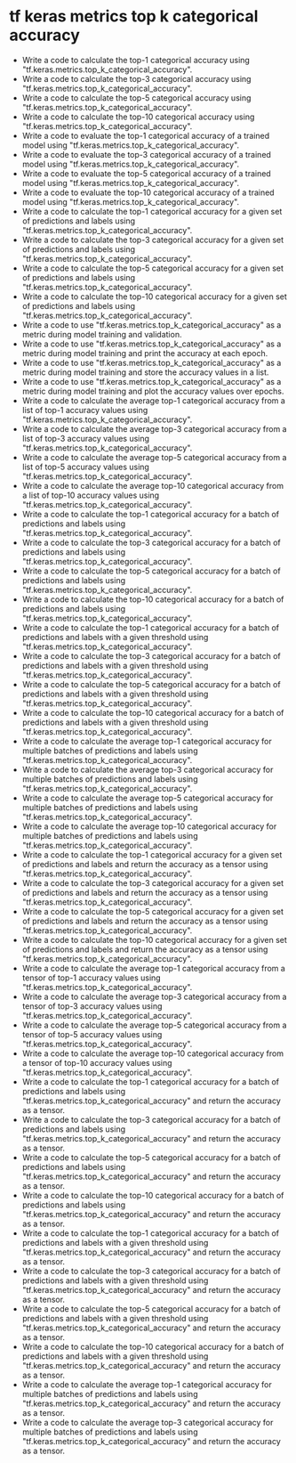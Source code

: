 # tf keras metrics top k categorical accuracy

- Write a code to calculate the top-1 categorical accuracy using "tf.keras.metrics.top_k_categorical_accuracy".
- Write a code to calculate the top-3 categorical accuracy using "tf.keras.metrics.top_k_categorical_accuracy".
- Write a code to calculate the top-5 categorical accuracy using "tf.keras.metrics.top_k_categorical_accuracy".
- Write a code to calculate the top-10 categorical accuracy using "tf.keras.metrics.top_k_categorical_accuracy".
- Write a code to evaluate the top-1 categorical accuracy of a trained model using "tf.keras.metrics.top_k_categorical_accuracy".
- Write a code to evaluate the top-3 categorical accuracy of a trained model using "tf.keras.metrics.top_k_categorical_accuracy".
- Write a code to evaluate the top-5 categorical accuracy of a trained model using "tf.keras.metrics.top_k_categorical_accuracy".
- Write a code to evaluate the top-10 categorical accuracy of a trained model using "tf.keras.metrics.top_k_categorical_accuracy".
- Write a code to calculate the top-1 categorical accuracy for a given set of predictions and labels using "tf.keras.metrics.top_k_categorical_accuracy".
- Write a code to calculate the top-3 categorical accuracy for a given set of predictions and labels using "tf.keras.metrics.top_k_categorical_accuracy".
- Write a code to calculate the top-5 categorical accuracy for a given set of predictions and labels using "tf.keras.metrics.top_k_categorical_accuracy".
- Write a code to calculate the top-10 categorical accuracy for a given set of predictions and labels using "tf.keras.metrics.top_k_categorical_accuracy".
- Write a code to use "tf.keras.metrics.top_k_categorical_accuracy" as a metric during model training and validation.
- Write a code to use "tf.keras.metrics.top_k_categorical_accuracy" as a metric during model training and print the accuracy at each epoch.
- Write a code to use "tf.keras.metrics.top_k_categorical_accuracy" as a metric during model training and store the accuracy values in a list.
- Write a code to use "tf.keras.metrics.top_k_categorical_accuracy" as a metric during model training and plot the accuracy values over epochs.
- Write a code to calculate the average top-1 categorical accuracy from a list of top-1 accuracy values using "tf.keras.metrics.top_k_categorical_accuracy".
- Write a code to calculate the average top-3 categorical accuracy from a list of top-3 accuracy values using "tf.keras.metrics.top_k_categorical_accuracy".
- Write a code to calculate the average top-5 categorical accuracy from a list of top-5 accuracy values using "tf.keras.metrics.top_k_categorical_accuracy".
- Write a code to calculate the average top-10 categorical accuracy from a list of top-10 accuracy values using "tf.keras.metrics.top_k_categorical_accuracy".
- Write a code to calculate the top-1 categorical accuracy for a batch of predictions and labels using "tf.keras.metrics.top_k_categorical_accuracy".
- Write a code to calculate the top-3 categorical accuracy for a batch of predictions and labels using "tf.keras.metrics.top_k_categorical_accuracy".
- Write a code to calculate the top-5 categorical accuracy for a batch of predictions and labels using "tf.keras.metrics.top_k_categorical_accuracy".
- Write a code to calculate the top-10 categorical accuracy for a batch of predictions and labels using "tf.keras.metrics.top_k_categorical_accuracy".
- Write a code to calculate the top-1 categorical accuracy for a batch of predictions and labels with a given threshold using "tf.keras.metrics.top_k_categorical_accuracy".
- Write a code to calculate the top-3 categorical accuracy for a batch of predictions and labels with a given threshold using "tf.keras.metrics.top_k_categorical_accuracy".
- Write a code to calculate the top-5 categorical accuracy for a batch of predictions and labels with a given threshold using "tf.keras.metrics.top_k_categorical_accuracy".
- Write a code to calculate the top-10 categorical accuracy for a batch of predictions and labels with a given threshold using "tf.keras.metrics.top_k_categorical_accuracy".
- Write a code to calculate the average top-1 categorical accuracy for multiple batches of predictions and labels using "tf.keras.metrics.top_k_categorical_accuracy".
- Write a code to calculate the average top-3 categorical accuracy for multiple batches of predictions and labels using "tf.keras.metrics.top_k_categorical_accuracy".
- Write a code to calculate the average top-5 categorical accuracy for multiple batches of predictions and labels using "tf.keras.metrics.top_k_categorical_accuracy".
- Write a code to calculate the average top-10 categorical accuracy for multiple batches of predictions and labels using "tf.keras.metrics.top_k_categorical_accuracy".
- Write a code to calculate the top-1 categorical accuracy for a given set of predictions and labels and return the accuracy as a tensor using "tf.keras.metrics.top_k_categorical_accuracy".
- Write a code to calculate the top-3 categorical accuracy for a given set of predictions and labels and return the accuracy as a tensor using "tf.keras.metrics.top_k_categorical_accuracy".
- Write a code to calculate the top-5 categorical accuracy for a given set of predictions and labels and return the accuracy as a tensor using "tf.keras.metrics.top_k_categorical_accuracy".
- Write a code to calculate the top-10 categorical accuracy for a given set of predictions and labels and return the accuracy as a tensor using "tf.keras.metrics.top_k_categorical_accuracy".
- Write a code to calculate the average top-1 categorical accuracy from a tensor of top-1 accuracy values using "tf.keras.metrics.top_k_categorical_accuracy".
- Write a code to calculate the average top-3 categorical accuracy from a tensor of top-3 accuracy values using "tf.keras.metrics.top_k_categorical_accuracy".
- Write a code to calculate the average top-5 categorical accuracy from a tensor of top-5 accuracy values using "tf.keras.metrics.top_k_categorical_accuracy".
- Write a code to calculate the average top-10 categorical accuracy from a tensor of top-10 accuracy values using "tf.keras.metrics.top_k_categorical_accuracy".
- Write a code to calculate the top-1 categorical accuracy for a batch of predictions and labels using "tf.keras.metrics.top_k_categorical_accuracy" and return the accuracy as a tensor.
- Write a code to calculate the top-3 categorical accuracy for a batch of predictions and labels using "tf.keras.metrics.top_k_categorical_accuracy" and return the accuracy as a tensor.
- Write a code to calculate the top-5 categorical accuracy for a batch of predictions and labels using "tf.keras.metrics.top_k_categorical_accuracy" and return the accuracy as a tensor.
- Write a code to calculate the top-10 categorical accuracy for a batch of predictions and labels using "tf.keras.metrics.top_k_categorical_accuracy" and return the accuracy as a tensor.
- Write a code to calculate the top-1 categorical accuracy for a batch of predictions and labels with a given threshold using "tf.keras.metrics.top_k_categorical_accuracy" and return the accuracy as a tensor.
- Write a code to calculate the top-3 categorical accuracy for a batch of predictions and labels with a given threshold using "tf.keras.metrics.top_k_categorical_accuracy" and return the accuracy as a tensor.
- Write a code to calculate the top-5 categorical accuracy for a batch of predictions and labels with a given threshold using "tf.keras.metrics.top_k_categorical_accuracy" and return the accuracy as a tensor.
- Write a code to calculate the top-10 categorical accuracy for a batch of predictions and labels with a given threshold using "tf.keras.metrics.top_k_categorical_accuracy" and return the accuracy as a tensor.
- Write a code to calculate the average top-1 categorical accuracy for multiple batches of predictions and labels using "tf.keras.metrics.top_k_categorical_accuracy" and return the accuracy as a tensor.
- Write a code to calculate the average top-3 categorical accuracy for multiple batches of predictions and labels using "tf.keras.metrics.top_k_categorical_accuracy" and return the accuracy as a tensor.